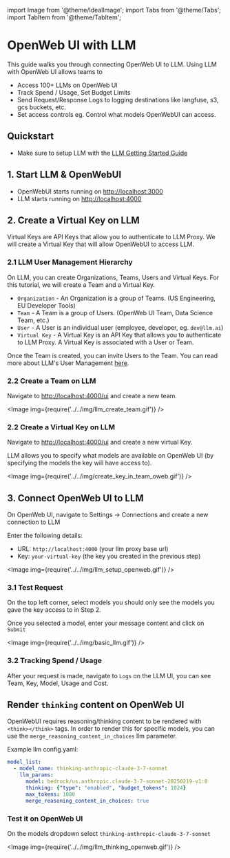 import Image from '@theme/IdealImage';
import Tabs from '@theme/Tabs';
import TabItem from '@theme/TabItem';

# OpenWeb UI with LLM

This guide walks you through connecting OpenWeb UI to LLM. Using LLM with OpenWeb UI allows teams to 
- Access 100+ LLMs on OpenWeb UI
- Track Spend / Usage, Set Budget Limits 
- Send Request/Response Logs to logging destinations like langfuse, s3, gcs buckets, etc.
- Set access controls eg. Control what models OpenWebUI can access.

## Quickstart

- Make sure to setup LLM with the [LLM Getting Started Guide](https://docs.llm.ai/docs/proxy/docker_quick_start)


## 1. Start LLM & OpenWebUI

- OpenWebUI starts running on [http://localhost:3000](http://localhost:3000)
- LLM starts running on [http://localhost:4000](http://localhost:4000)


## 2. Create a Virtual Key on LLM

Virtual Keys are API Keys that allow you to authenticate to LLM Proxy. We will create a Virtual Key that will allow OpenWebUI to access LLM.

### 2.1 LLM User Management Hierarchy

On LLM, you can create Organizations, Teams, Users and Virtual Keys. For this tutorial, we will create a Team and a Virtual Key.

- `Organization` - An Organization is a group of Teams. (US Engineering, EU Developer Tools)
- `Team` - A Team is a group of Users. (OpenWeb UI Team, Data Science Team, etc.)
- `User` - A User is an individual user (employee, developer, eg. `dev@llm.ai`)
- `Virtual Key` - A Virtual Key is an API Key that allows you to authenticate to LLM Proxy. A Virtual Key is associated with a User or Team.

Once the Team is created, you can invite Users to the Team. You can read more about LLM's User Management [here](https://docs.llm.ai/docs/proxy/user_management_heirarchy).

### 2.2 Create a Team on LLM

Navigate to [http://localhost:4000/ui](http://localhost:4000/ui) and create a new team.

<Image img={require('../../img/llm_create_team.gif')} />

### 2.2 Create a Virtual Key on LLM

Navigate to [http://localhost:4000/ui](http://localhost:4000/ui) and create a new virtual Key. 

LLM allows you to specify what models are available on OpenWeb UI (by specifying the models the key will have access to).

<Image img={require('../../img/create_key_in_team_oweb.gif')} />

## 3. Connect OpenWeb UI to LLM

On OpenWeb UI, navigate to Settings -> Connections and create a new connection to LLM

Enter the following details:
- URL: `http://localhost:4000` (your llm proxy base url)
- Key: `your-virtual-key` (the key you created in the previous step)

<Image img={require('../../img/llm_setup_openweb.gif')} />

### 3.1 Test Request

On the top left corner, select models you should only see the models you gave the key access to in Step 2.

Once you selected a model, enter your message content and click on `Submit`

<Image img={require('../../img/basic_llm.gif')} />

### 3.2 Tracking Spend / Usage

After your request is made, navigate to `Logs` on the LLM UI, you can see Team, Key, Model, Usage and Cost.

<!-- <Image img={require('../../img/llm_logs_openweb.gif')} /> -->



## Render `thinking` content on OpenWeb UI

OpenWebUI requires reasoning/thinking content to be rendered with `<think></think>` tags. In order to render this for specific models, you can use the `merge_reasoning_content_in_choices` llm parameter.

Example llm config.yaml:

```yaml
model_list:
  - model_name: thinking-anthropic-claude-3-7-sonnet
    llm_params:
      model: bedrock/us.anthropic.claude-3-7-sonnet-20250219-v1:0
      thinking: {"type": "enabled", "budget_tokens": 1024}
      max_tokens: 1080
      merge_reasoning_content_in_choices: true
```

### Test it on OpenWeb UI

On the models dropdown select `thinking-anthropic-claude-3-7-sonnet`

<Image img={require('../../img/llm_thinking_openweb.gif')} />




